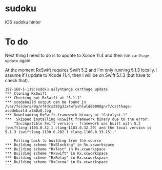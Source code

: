 # sudoku
iOS sudoku hinter


# To do
Next thing I need to do is to update to Xcode 11.4 and then run `carthage update` again.

At the moment RxSwift requires Swift 5.2 and I'm only running 5.1.3 locally. I assume if I update to Xcode 11.4, then I will be on Swift 5.1.3 (but have to check that).

````
192-168-1-119:sudoku ailyntang$ carthage update
*** Cloning RxSwift
*** Checking out RxSwift at "5.1.1"
*** xcodebuild output can be found in /var/folders/9g/nf4dcs393g31x4wfyvhlwld80000gn/T/carthage-xcodebuild.x7mDzQ.log
*** Downloading RxSwift.framework binary at "Catalyst.1"
***  Skipped installing RxSwift.framework binary due to the error:
	"Incompatible Swift version - framework was built with 5.2 (swiftlang-1103.0.32.1 clang-1103.0.32.29) and the local version is 5.1.3 (swiftlang-1100.0.282.1 clang-1100.0.33.15)."

    Falling back to building from the source
*** Building scheme "RxBlocking" in Rx.xcworkspace
*** Building scheme "RxTest" in Rx.xcworkspace
*** Building scheme "RxSwift" in Rx.xcworkspace
*** Building scheme "RxRelay" in Rx.xcworkspace
*** Building scheme "RxCocoa" in Rx.xcworkspace
```
